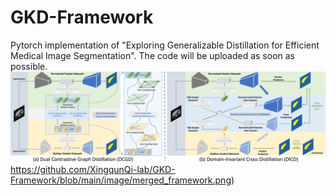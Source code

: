# GKD-Framework
Pytorch implementation of "Exploring Generalizable Distillation for Efficient Medical Image Segmentation".
The code will be uploaded as soon as possible.
![image](https://github.com/XingqunQi-lab/GKD-Framework/blob/main/image/merged_framework.png)https://github.com/XingqunQi-lab/GKD-Framework/blob/main/image/merged_framework.png)
